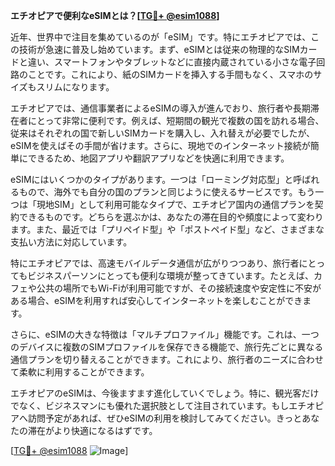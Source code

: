 **エチオピアで便利なeSIMとは？[[TG💪+ @esim1088](https://t.me/s/esim1088)]**

近年、世界中で注目を集めているのが「eSIM」です。特にエチオピアでは、この技術が急速に普及し始めています。まず、eSIMとは従来の物理的なSIMカードと違い、スマートフォンやタブレットなどに直接内蔵されている小さな電子回路のことです。これにより、紙のSIMカードを挿入する手間もなく、スマホのサイズもスリムになります。

エチオピアでは、通信事業者によるeSIMの導入が進んでおり、旅行者や長期滞在者にとって非常に便利です。例えば、短期間の観光で複数の国を訪れる場合、従来はそれぞれの国で新しいSIMカードを購入し、入れ替えが必要でしたが、eSIMを使えばその手間が省けます。さらに、現地でのインターネット接続が簡単にできるため、地図アプリや翻訳アプリなどを快適に利用できます。

eSIMにはいくつかのタイプがあります。一つは「ローミング対応型」と呼ばれるもので、海外でも自分の国のプランと同じように使えるサービスです。もう一つは「現地SIM」として利用可能なタイプで、エチオピア国内の通信プランを契約できるものです。どちらを選ぶかは、あなたの滞在目的や頻度によって変わります。また、最近では「プリペイド型」や「ポストペイド型」など、さまざまな支払い方法に対応しています。

特にエチオピアでは、高速モバイルデータ通信が広がりつつあり、旅行者にとってもビジネスパーソンにとっても便利な環境が整ってきています。たとえば、カフェや公共の場所でもWi-Fiが利用可能ですが、その接続速度や安定性に不安がある場合、eSIMを利用すれば安心してインターネットを楽しむことができます。

さらに、eSIMの大きな特徴は「マルチプロファイル」機能です。これは、一つのデバイスに複数のSIMプロファイルを保存できる機能で、旅行先ごとに異なる通信プランを切り替えることができます。これにより、旅行者のニーズに合わせて柔軟に利用することができます。

エチオピアのeSIMは、今後ますます進化していくでしょう。特に、観光客だけでなく、ビジネスマンにも優れた選択肢として注目されています。もしエチオピアへ訪問予定があれば、ぜひeSIMの利用を検討してみてください。きっとあなたの滞在がより快適になるはずです。

[[TG💪+ @esim1088](https://t.me/s/esim1088) ![Image](https://i.postimg.cc/Y0z9fWf4/image.png)]
